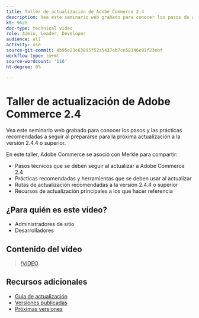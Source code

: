```yaml
---
title: Taller de actualización de Adobe Commerce 2.4
description: Vea este seminario web grabado para conocer los pasos de actualización y las prácticas recomendadas de !DNL Commerce] para la versión 2.4.4 o superior.
kt: 9620
doc-type: technical video
role: Admin, Leader, Developer
audience: all
activity: use
source-git-commit: 4b95e23e63895f52a5437eb7ce58146e91f23ebf
workflow-type: tm+mt
source-wordcount: '116'
ht-degree: 0%

---
```


# Taller de actualización de Adobe Commerce 2.4

Vea este seminario web grabado para conocer los pasos y las prácticas recomendadas a seguir al prepararse para la próxima actualización a la versión 2.4.4 o superior.

En este taller, Adobe Commerce se asoció con Merkle para compartir:

- Pasos técnicos que se deben seguir al actualizar a Adobe Commerce 2.4
- Prácticas recomendadas y herramientas que se deben usar al actualizar
- Rutas de actualización recomendadas a la versión 2.4.4 o superior
- Recursos de actualización principales a los que hacer referencia

## ¿Para quién es este vídeo?

- Administradores de sitio
- Desarrolladores

## Contenido del vídeo

>[!VIDEO](https://video.tv.adobe.com/v/340038?quality=12&learn=on)

## Recursos adicionales

- [Guía de actualización](https://experienceleague.adobe.com/docs/commerce-operations/upgrade-guide/overview.html)
- [Versiones publicadas](https://devdocs.magento.com/release/released-versions.html)
- [Próximas versiones](https://devdocs.magento.com/release/)
